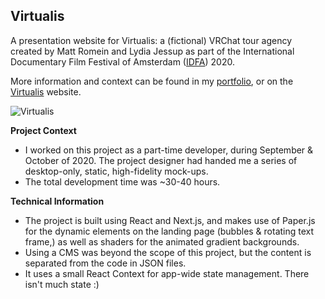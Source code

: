 ## Virtualis

A presentation website for Virtualis: a (fictional) VRChat tour agency created by Matt Romein and Lydia Jessup as part of the International Documentary Film Festival of Amsterdam ([IDFA](https://www.idfa.nl/en/film/934a1588-e0f5-4340-8e1d-540fc65878a3/virtualis?&collectionType=idfa)) 2020.

More information and context can be found in my [portfolio](http://cezar.io/virtualis), or on the [Virtualis](https://virtualis.tours) website.

![Virtualis](http://cezar.io/assets/images/virtualis/1.png)

**Project Context**

* I worked on this project as a part-time developer, during September & October of 2020. The project designer had handed me a series of desktop-only, static, high-fidelity mock-ups.
* The total development time was ~30-40 hours.

**Technical Information**

* The project is built using React and Next.js, and makes use of Paper.js for the dynamic elements on the landing page (bubbles & rotating text frame,) as well as shaders for the animated gradient backgrounds.
* Using a CMS was beyond the scope of this project, but the content is separated from the code in JSON files.
* It uses a small React Context for app-wide state management. There isn't much state :)
